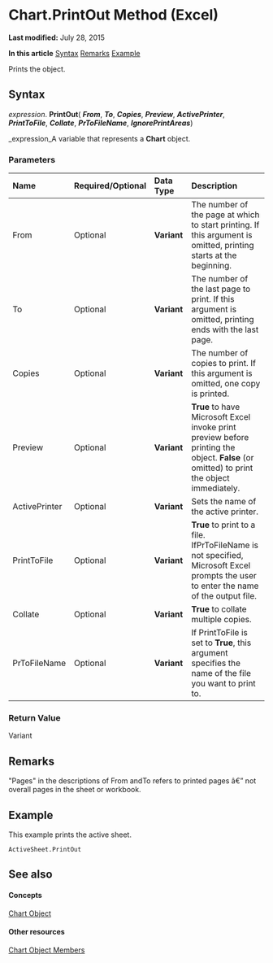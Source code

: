 
# Chart.PrintOut Method (Excel)

 **Last modified:** July 28, 2015

 **In this article**
 [Syntax](#sectionSection0)
 [Remarks](#sectionSection1)
 [Example](#sectionSection2)


Prints the object.


## Syntax
<a name="sectionSection0"> </a>

 _expression_. **PrintOut**( **_From_**,  **_To_**,  **_Copies_**,  **_Preview_**,  **_ActivePrinter_**,  **_PrintToFile_**,  **_Collate_**,  **_PrToFileName_**,  **_IgnorePrintAreas_**)

 _expression_A variable that represents a  **Chart** object.


### Parameters



|**Name**|**Required/Optional**|**Data Type**|**Description**|
|:-----|:-----|:-----|:-----|
|From|Optional| **Variant**|The number of the page at which to start printing. If this argument is omitted, printing starts at the beginning.|
|To|Optional| **Variant**|The number of the last page to print. If this argument is omitted, printing ends with the last page.|
|Copies|Optional| **Variant**|The number of copies to print. If this argument is omitted, one copy is printed.|
|Preview|Optional| **Variant**| **True** to have Microsoft Excel invoke print preview before printing the object. **False** (or omitted) to print the object immediately.|
|ActivePrinter|Optional| **Variant**|Sets the name of the active printer.|
|PrintToFile|Optional| **Variant**| **True** to print to a file. IfPrToFileName is not specified, Microsoft Excel prompts the user to enter the name of the output file.|
|Collate|Optional| **Variant**| **True** to collate multiple copies.|
|PrToFileName|Optional| **Variant**|If PrintToFile is set to **True**, this argument specifies the name of the file you want to print to.|

### Return Value

Variant


## Remarks
<a name="sectionSection1"> </a>

"Pages" in the descriptions of From andTo refers to printed pages â€” not overall pages in the sheet or workbook.


## Example
<a name="sectionSection2"> </a>

This example prints the active sheet.


```
ActiveSheet.PrintOut
```


## See also
<a name="sectionSection2"> </a>


#### Concepts


 [Chart Object](179c32ce-49bd-6f36-ea12-89fb5443f3ea.md)
#### Other resources


 [Chart Object Members](a3f8ac44-02d6-6f3f-b5e0-23f4bd5d6baf.md)

